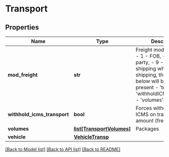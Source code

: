 # Transport

## Properties
Name | Type | Description | Notes
------------ | ------------- | ------------- | -------------
**mod_freight** | **str** | Freight model  - 0 - CIF,  - 1 - FOB,  - 2 - Thrid party, - 9 - Free shipping when 9 - Free shipping, the fields below will be ignored if present - &#39;transporter&#39; - &#39;withholdICMSTransport&#39; - &#39;volumes&#39; - &#39;vehicle&#39;  | 
**withhold_icms_transport** | **bool** | Forces witholding of ICMS on transport amount (freight) | [optional] 
**volumes** | [**list[TransportVolumes]**](TransportVolumes.md) | Packages | [optional] 
**vehicle** | [**VehicleTransp**](VehicleTransp.md) |  | [optional] 

[[Back to Model list]](../README.md#documentation-for-models) [[Back to API list]](../README.md#documentation-for-api-endpoints) [[Back to README]](../README.md)


